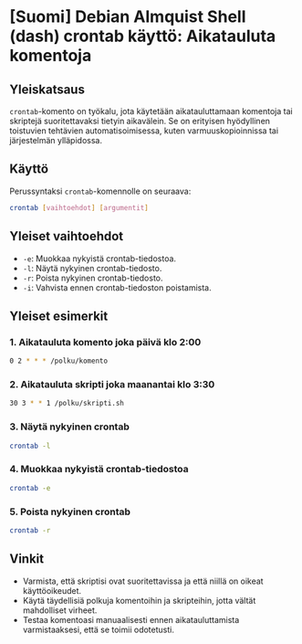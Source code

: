 # [Suomi] Debian Almquist Shell (dash) crontab käyttö: Aikatauluta komentoja

## Yleiskatsaus
`crontab`-komento on työkalu, jota käytetään aikatauluttamaan komentoja tai skriptejä suoritettavaksi tietyin aikavälein. Se on erityisen hyödyllinen toistuvien tehtävien automatisoimisessa, kuten varmuuskopioinnissa tai järjestelmän ylläpidossa.

## Käyttö
Perussyntaksi `crontab`-komennolle on seuraava:

```bash
crontab [vaihtoehdot] [argumentit]
```

## Yleiset vaihtoehdot
- `-e`: Muokkaa nykyistä crontab-tiedostoa.
- `-l`: Näytä nykyinen crontab-tiedosto.
- `-r`: Poista nykyinen crontab-tiedosto.
- `-i`: Vahvista ennen crontab-tiedoston poistamista.

## Yleiset esimerkit
### 1. Aikatauluta komento joka päivä klo 2:00
```bash
0 2 * * * /polku/komento
```

### 2. Aikatauluta skripti joka maanantai klo 3:30
```bash
30 3 * * 1 /polku/skripti.sh
```

### 3. Näytä nykyinen crontab
```bash
crontab -l
```

### 4. Muokkaa nykyistä crontab-tiedostoa
```bash
crontab -e
```

### 5. Poista nykyinen crontab
```bash
crontab -r
```

## Vinkit
- Varmista, että skriptisi ovat suoritettavissa ja että niillä on oikeat käyttöoikeudet.
- Käytä täydellisiä polkuja komentoihin ja skripteihin, jotta vältät mahdolliset virheet.
- Testaa komentoasi manuaalisesti ennen aikatauluttamista varmistaaksesi, että se toimii odotetusti.